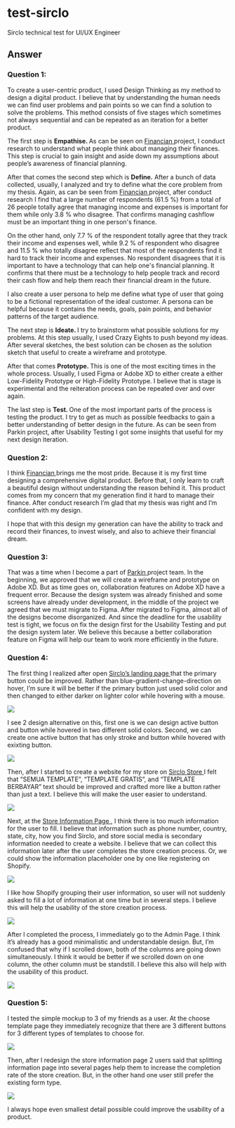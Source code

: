 # test-sirclo
Sirclo technical test for UI/UX Engineer

<h2> Answer </h2>

<h3> Question 1: </h3>

To create a user-centric product, I used Design Thinking as my method to design a digital product. I believe that by understanding the human needs we can find user problems and pain points so we can find a solution to solve the problems. This method consists of five stages which sometimes not always sequential and can be repeated as an iteration for a better product.

The first step is <b> Empathise. </b> As can be seen on <a href="https://github.com/rihanwibowo/test-sirclo/tree/master/Prototypes/Prototype%20Case%20Study%201%20(Financian)"> Financian </a> project, I conduct research to understand what people think about managing their finances. This step is crucial to gain insight and aside down my assumptions about people’s awareness of financial planning.

After that comes the second step which is <b> Define.</b> After a bunch of data collected, usually, I analyzed and try to define what the core problem from my thesis. Again, as can be seen from <a href="https://github.com/rihanwibowo/test-sirclo/tree/master/Prototypes/Prototype%20Case%20Study%201%20(Financian)"> Financian </a>  project, after conduct research I find that a large number of respondents (61.5 %) from a total of 26 people totally agree that managing income and expenses is important for them while only 3.8 % who disagree. That confirms managing cashflow must be an important thing in one person's finance.

On the other hand, only 7.7 % of the respondent totally agree that they track their income and expenses well, while 9.2 % of respondent who disagree and 11.5 % who totally disagree reflect that most of the respondents find it hard to track their income and expenses. No respondent disagrees that it is important to have a technology that can help one's financial planning. It confirms that there must be a technology to help people track and record their cash flow and help them reach their financial dream in the future.

I also create a user persona to help me define what type of user that going to be a fictional representation of the ideal customer. A persona can be helpful because it contains the needs, goals, pain points, and behavior patterns of the target audience.

The next step is <b> Ideate. </b> I try to brainstorm what possible solutions for my problems. At this step usually, I used Crazy Eights to push beyond my ideas. After several sketches, the best solution can be chosen as the solution sketch that useful to create a wireframe and prototype.

After that comes <b> Prototype. </b> This is one of the most exciting times in the whole process. Usually, I used Figma or Adobe XD to either create a either Low-Fidelity Prototype or High-Fidelity Prototype. I believe that is stage is experimental and the reiteration process can be repeated over and over again.

The last step is <b> Test. </b> One of the most important parts of the process is testing the product. I try to get as much as possible feedbacks to gain a better understanding of better design in the future. As can be seen from Parkin project, after Usability Testing I got some insights that useful for my next design iteration.

<h3> Question 2: </h3>

I think <a href="https://github.com/rihanwibowo/test-sirclo/tree/master/Prototypes/Prototype%20Case%20Study%201%20(Financian)"> Financian </a> brings me the most pride. Because it is my first time designing a comprehensive digital product. Before that, I only learn to craft a beautiful design without understanding the reason behind it. This product comes from my concern that my generation find it hard to manage their finance.  After conduct research I’m glad that my thesis was right and I’m confident with my design.

I hope that with this design my generation can have the ability to track and record their finances, to invest wisely, and also to achieve their financial dream.

<h3> Question 3: </h3>

That was a time when I become a part of <a href="https://github.com/rihanwibowo/test-sirclo/tree/master/Prototypes/Prototype%20Case%20Study%202%20(Parkin)"> Parkin </a> project team. In the beginning, we approved that we will create a wireframe and prototype on Adobe XD. But as time goes on, collaboration features on Adobe XD have a frequent error. Because the design system was already finished and some screens have already under development, in the middle of the project we agreed that we must migrate to Figma. After migrated to Figma, almost all of the designs become disorganized. And since the deadline for the usability test is tight, we focus on fix the design first for the Usability Testing and put the design system later. We believe this because a better collaboration feature on Figma will help our team to work more efficiently in the future.

<h3> Question 4: </h3>

The first thing I realized after open  <a href="https://www.sirclo.com/id/"> Sirclo’s landing page </a> that the primary button could be improved. Rather than blue-gradient-change-direction on hover, I’m sure it will be better if the primary button just used solid color and then changed to either darker on lighter color while hovering with a mouse.

<img src="https://github.com/rihanwibowo/test-sirclo/blob/master/Sirclo%20Existing%20Pages/1-Landing%20Page.jpg">

I see 2 design alternative on this, first one is we can design active button and button while hovered in two different solid colors. Second, we can create one active button that has only stroke and button while hovered with exixting button.

<img src="https://github.com/rihanwibowo/test-sirclo/blob/master/Sirclo's%20Improvement/Buttons.JPG">

Then, after I started to create a website for my store on <a href="https://store.sirclo.com/create-online-shop"> Sirclo Store </a> I felt that “SEMUA TEMPLATE”, “TEMPLATE GRATIS”, and “TEMPLATE BERBAYAR” text should be improved and crafted more like a button rather than just a text. I believe this will make the user easier to understand.

<img src="https://github.com/rihanwibowo/test-sirclo/blob/master/Sirclo%20Existing%20Pages/5-Choose%20Template%20Page.jpg">

Next, at the <a href="https://store.sirclo.com/create-online-shop"> Store Information Page </a>, I think there is too much information for the user to fill. I believe that information such as phone number, country, state, city, how you find Sirclo, and store social media is secondary information needed to create a website. I believe that we can collect this information later after the user completes the store creation process. Or, we could show the information placeholder one by one like registering on Shopify.

<img src="https://github.com/rihanwibowo/test-sirclo/blob/master/Sirclo%20Existing%20Pages/7-Store%20Information%20Page.jpg">

I like how Shopify grouping their user information, so user will not suddenly asked to fill a lot of information at one time but in several steps. I believe this will help the usability of the store creation process.

<img src="https://github.com/rihanwibowo/test-sirclo/blob/master/Sirclo's%20Improvement/Shopify%201.jpg">

After I completed the process, I immediately go to the Admin Page. I think it’s already has a good minimalistic and understandable design. But, I’m confused that why if I scrolled down, both of the columns are going down simultaneously. I think it would be better if we scrolled down on one column, the other column must be standstill. I believe this also will help with the usability of this product.

<img src="https://github.com/rihanwibowo/test-sirclo/blob/master/Sirclo%20Existing%20Pages/11-Admin%20Page.jpg">

<h3> Question 5: </h3>

I tested the simple mockup to 3 of my friends as a user. At the choose template page they immediately recognize that there are 3 different buttons for 3 different types of templates to choose for. 

<img src="https://github.com/rihanwibowo/test-sirclo/blob/master/Sirclo's%20Improvement/Choose%20Template%20Page%20Revamp.jpg">

Then, after I redesign the store information page 2 users said that splitting information page into several pages help them to increase the completion rate of the store creation. But, in the other hand one user still prefer the existing form type.

<img src="https://github.com/rihanwibowo/test-sirclo/blob/master/Sirclo's%20Improvement/Store%20Information%20Page%20Revamp.jpg">

I always hope even smallest detail possible could improve the usability of a product.
